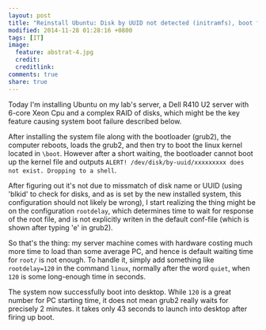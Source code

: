 ```yaml
---
layout: post
title: "Reinstall Ubuntu: Disk by UUID not detected (initramfs), boot failure"
modified: 2014-11-28 01:28:16 +0800
tags: [IT]
image:
  feature: abstrat-4.jpg
  credit: 
  creditlink: 
comments: true 
share: true
---
```


Today I'm installing Ubuntu on my lab's server,
a Dell R410 U2 server with 6-core Xeon Cpu and a complex RAID of disks,
which might be the key feature causing system boot failure described below.

After installing the system file along with the bootloader (grub2),
the computer reboots, loads the grub2, and then try to boot the linux kernel located in `\boot`.
However after a short waiting,
the bootloader cannot boot up the kernel file and outputs `ALERT! /dev/disk/by-uuid/xxxxxxxxx does not exist. Dropping to a shell`.

After figuring out it's not due to missmatch of disk name or UUID (using 'blkid' to check for disks, and as is set by the new installed system, this configuration should not likely be wrong),
I start realizing the thing might be on the configuration `rootdelay`,
which determines time to wait for response of the root file,
and is not explicitly writen in the default conf-file (which is shown after typing 'e' in grub2).

So that's the thing:
my server machine comes with hardware costing much more time to load than some average PC,
and hence is default waiting time for `root/` is not enough.
To handle it,
simply add something like `rootdelay=120` in the command `linux`,
normally after the word `quiet`,
when `120` is some long-enough time in seconds.

The system now successfully boot into desktop.
While `120` is a great number for PC starting time,
it does not mean grub2 really waits for precisely 2 minutes.
it takes only 43 seconds to launch into desktop after firing up boot.


